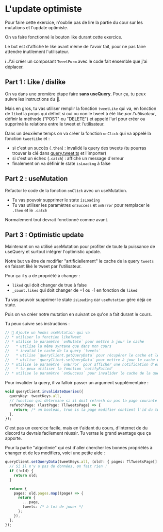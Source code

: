 # L'update optimiste

Pour faire cette exercice, n'oublie pas de lire la partie du cour sur les mutations
et l'update optimiste.

On va faire fonctionné le bouton like durant cette exercice.

Le but est d'affiché le like avant même de l'avoir fait, pour ne pas faire
attendre inutilement l'utilisateur.

ℹ️ J'ai créer un composant `TweetForm` avec le code fait ensemble que j'ai déplacer.

## Part 1 : Like / dislike

On va dans une première étape faire **sans useQuery**. Pour ça, tu peux suivre les
instructions du 🦁.

Mais en gros, tu vas utiliser remplir la fonction `tweetLike` qui va, en fonction
de `liked` la props qui définit si oui ou non le tweet à été like _par l'utilisateur_,
définir la méthode ("POST" ou "DELETE") et appelé l'url pour créer ou supprimé
la relations entre le tweet et l'utilisateur.

Dans un deuxième temps on va créer la fonction `onClick` qui va appelé
la fonction `tweetLike` et :

- si c'est un succès (`.then`) : invalidé la query des tweets (tu pourras trouver la clé dans [query.tweet.ts](src/lib/tweets/query.tweet.ts) et l'importer)
- si c'est un échec (`.catch`) : affiché un message d'erreur
- finalement on va définir le state `isLoading` à false

## Part 2 : useMutation

Refactor le code de la fonction `onClick` avec un useMutation.

- Tu vas pouvoir supprimer le state `isLoading`
- Tu vas utiliser les paramètres `onSuccess` et `onError` pour remplacer le `.then` et le `.catch`

Normalement tout devrait fonctionné comme avant.

## Part 3 : Optimistic update

Maintenant on va utilisé useMutation pour profiter de toute la puissance de useQuery
et surtout intégrer l'optimistic update.

Notre but va être de modifier "artificiellement" le cache de la query `tweets`
en faisant liké le tweet par l'utilisateur.

Pour ça il y a de propriété à changer :

- `liked` qui doit changer de true à false
- `_count.likes` qui doit changer de +1 ou -1 en fonction de `liked`

Tu vas pouvoir supprimer le state `isLoading` car `useMutation` gère déjà ce state.

Puis on va créer notre mutation en suivant ce qu'on a fait durant le cours.

Tu peux suivre ses instructions :

```js
// 🦁 Ajoute un hooks useMutation qui va
// * utiliser la fonction likeTweet
// * utilise le paramètre `onMutate` pour mettre à jour le cache
//   * utilise la même syntaxe que dans mon cours
//   * invalid le cache de la query `tweets`
//   * utilise `queryClient.getQueryData` pour récupérer le cache et le stoker dans une variable
//   * utilise `queryClient.setQueryData` pour mettre à jour le cache en fonction de liked
// * utilise le paramètre `onError` pour afficher une notification d'erreur et rollback le cache
//   * tu peux utiliser la fonction `notifyFailed`
// * utilise le paramètre `onSuccess` pour invalider le cache de la query `tweets` afin de faire une requête (en suivant les instructions de l'exercice)
```

Pour invalider la query, il va falloir passer un argument supplémentaire :

```ts
void queryClient.invalidateQueries({
  queryKey: tweetKeys.all,
  // function qui détermine si il doit refresh ou pas la page courante !
  refetchPage: (lastPage: TlTweetsPage) => {
    return; /* un boolean, true is la page modifier contient l'id du tweet courant */
  },
});
```

C'est pas un exercice facile, mais en t'aidant du cours, d'internet de du discord tu devrais
facilement réussir. Tu verras le grand avantage que ça apporte.

Pour la partie "algoritmie" qui est d'aller chercher les bonnes propriétés à changer
et de les modifiers, voici une petite aide :

```ts
queryClient.setQueryData(tweetKeys.all, (old?: { pages: TlTweetsPage[] }) => {
  // Si il n'y a pas de données, on fait rien !
  if (!old) {
    return old;
  }

  return {
    pages: old.pages.map((page) => {
      return {
        ...page,
        tweets: /* à toi de jouer */
      };
    }),
  };
});
```
